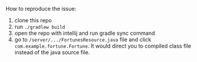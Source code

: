 How to reproduce the issue:
1. clone this repo
2. run `./gradlew build`
3. open the repo with intellij and run gradle sync command
4. go to `/server/.../FortunesResource.java` file and click `com.example.fortune.Fortune`. It would direct you to compiled class file instead of the java source file.